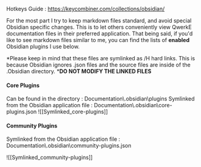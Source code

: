 Hotkeys Guide : https://keycombiner.com/collections/obsidian/

For the most part I try to keep markdown files standard, and avoid special Obsidian specific changes. This is to let others conveniently view QwerkE documentation files in their preferred application. That being said, if you'd like to see markdown files similar to me, you can find the lists of **enabled** Obsidian plugins I use below.

*Please keep in mind that these files are symlinked as /H hard links. This is because Obsidian ignores .json files and the source files are inside of the .Obsidian directory. ***DO NOT MODIFY THE LINKED FILES**

#### Core Plugins
Can be found in the directory : Documentation\\.obsidian\\plugins
Symlinked from the Obsidian application file : Documentation\\.obsidian\\core-plugins.json
![[Symlinked_core-plugins]]
#### Community Plugins
Symlinked from the Obsidian application file : Documentation\\.obsidian\\community-plugins.json

![[Symlinked_community-plugins]]